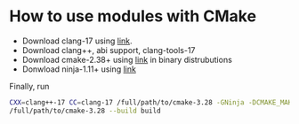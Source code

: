 # How to use modules with CMake

* Download clang-17 using [link](https://ubuntuhandbook.org/index.php/2023/09/how-to-install-clang-17-or-16-in-ubuntu-22-04-20-04/).
* Download clang++, abi support, clang-tools-17
* Download cmake-2.38+ using [link](https://cmake.org/download/) in binary distrubutions
* Donwload ninja-1.11+ using [link](https://github.com/ninja-build/ninja/releases)

Finally, run
```bash
CXX=clang++-17 CC=clang-17 /full/path/to/cmake-3.28 -GNinja -DCMAKE_MAKE_PROGRAM=/full/path/to/ninja -S . -B build
/full/path/to/cmake-3.28 --build build
```